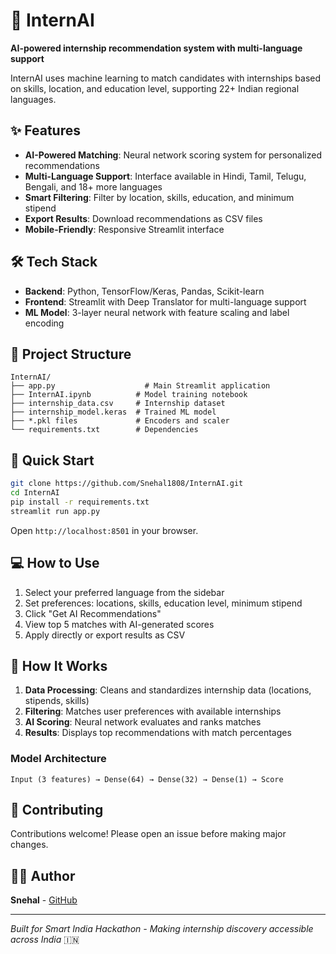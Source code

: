 # 🚀 InternAI

**AI-powered internship recommendation system with multi-language support**

InternAI uses machine learning to match candidates with internships based on skills, location, and education level, supporting 22+ Indian regional languages.

## ✨ Features

- **AI-Powered Matching**: Neural network scoring system for personalized recommendations
- **Multi-Language Support**: Interface available in Hindi, Tamil, Telugu, Bengali, and 18+ more languages
- **Smart Filtering**: Filter by location, skills, education, and minimum stipend
- **Export Results**: Download recommendations as CSV files
- **Mobile-Friendly**: Responsive Streamlit interface

## 🛠 Tech Stack

- **Backend**: Python, TensorFlow/Keras, Pandas, Scikit-learn
- **Frontend**: Streamlit with Deep Translator for multi-language support
- **ML Model**: 3-layer neural network with feature scaling and label encoding

## 📁 Project Structure

```
InternAI/
├── app.py                    # Main Streamlit application
├── InternAI.ipynb          # Model training notebook
├── internship_data.csv     # Internship dataset
├── internship_model.keras  # Trained ML model
├── *.pkl files             # Encoders and scaler
└── requirements.txt        # Dependencies
```

## 🚀 Quick Start

```bash
git clone https://github.com/Snehal1808/InternAI.git
cd InternAI
pip install -r requirements.txt
streamlit run app.py
```

Open `http://localhost:8501` in your browser.

## 💻 How to Use

1. Select your preferred language from the sidebar
2. Set preferences: locations, skills, education level, minimum stipend
3. Click "Get AI Recommendations"
4. View top 5 matches with AI-generated scores
5. Apply directly or export results as CSV

## 🧠 How It Works

1. **Data Processing**: Cleans and standardizes internship data (locations, stipends, skills)
2. **Filtering**: Matches user preferences with available internships
3. **AI Scoring**: Neural network evaluates and ranks matches
4. **Results**: Displays top recommendations with match percentages

### Model Architecture
```
Input (3 features) → Dense(64) → Dense(32) → Dense(1) → Score
```

## 🤝 Contributing

Contributions welcome! Please open an issue before making major changes.

## 👨‍💻 Author

**Snehal** - [GitHub](https://github.com/Snehal1808)

---

*Built for Smart India Hackathon - Making internship discovery accessible across India* 🇮🇳